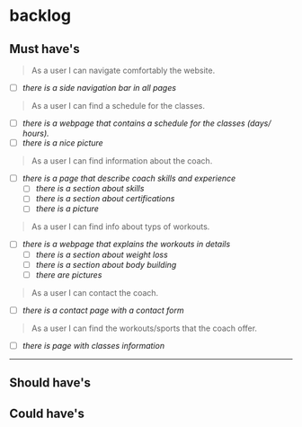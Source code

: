 # backlog

## Must have's

> As a user I can navigate comfortably the website.

- [ ] _there is a side navigation bar in all pages_

> As a user I can find a schedule for the classes.

- [ ] _there is a webpage that contains a schedule for the classes (days/
      hours)._
- [ ] _there is a nice picture_

> As a user I can find information about the coach.

- [ ] _there is a page that describe coach skills and experience_
  - [ ] _there is a section about skills_
  - [ ] _there is a section about certifications_
  - [ ] _there is a picture_

> As a user I can find info about typs of workouts.

- [ ] _there is a webpage that explains the workouts in details_
  - [ ] _there is a section about weight loss_
  - [ ] _there is a section about body building_
  - [ ] _there are pictures_

> As a user I can contact the coach.

- [ ] _there is a contact page with a contact form_

> As a user I can find the workouts/sports that the coach offer.

- [ ] _there is page with classes information_

---

## Should have's

## Could have's
